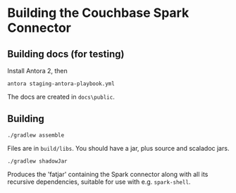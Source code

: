 # Building the Couchbase Spark Connector

## Building docs (for testing)
Install Antora 2, then
```
antora staging-antora-playbook.yml
```

The docs are created in `docs\public`.

## Building
```
./gradlew assemble

```
Files are in `build/libs`.  You should have a jar, plus source and scaladoc jars.

```
./gradlew shadowJar
```

Produces the 'fatjar' containing the Spark connector along with all its recursive dependencies, suitable for use with e.g. `spark-shell`.